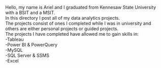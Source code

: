 Hello, my name is Ariel and I graduated from Kennesaw State University with a BSIT and a MSIT.
<br>In this directory I post all of my data analytics projects. 
<br>The projects consist of ones I completed while I was in university and others are either personal projects or guided projects.
<br>The projects I have completed have allowed me to gain skills in:
<br>  -Tableau
<br>  -Power BI & PowerQuery
<br>  -MySQL
<br>  -SQL Server & SSMS
<br>  -Excel
